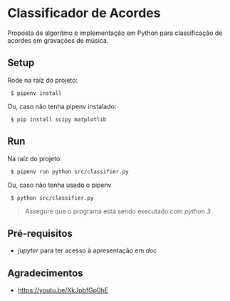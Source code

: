 # Classificador de Acordes
Proposta de algoritmo e implementação em Python para classificação de acordes em gravações
de música.

## Setup

Rode na raíz do projeto:

```
 $ pipenv install 
```

Ou, caso não tenha pipenv instalado:

```
 $ pip install scipy matplotlib
```

## Run

Na raíz do projeto:

```
 $ pipenv run python src/classifier.py
```

Ou, caso não tenha usado o pipenv

```
 $ python src/classifier.py
```

> Assegure que o programa está sendo executado com _python 3_

## Pré-requisitos
 - _jupyter_ para ter acesso à apresentação em _doc_

## Agradecimentos
 - https://youtu.be/XkJpbfGp0hE
